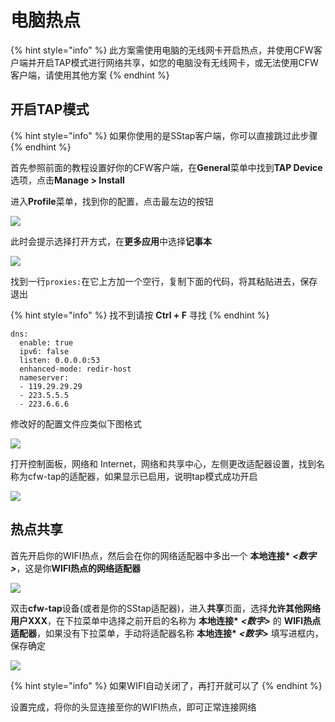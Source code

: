 # 电脑热点

{% hint style="info" %}
此方案需使用电脑的无线网卡开启热点，并使用CFW客户端并开启TAP模式进行网络共享，如您的电脑没有无线网卡，或无法使用CFW客户端，请使用其他方案
{% endhint %}

## 开启TAP模式

{% hint style="info" %}
如果你使用的是SStap客户端，你可以直接跳过此步骤
{% endhint %}

首先参照前面的教程设置好你的CFW客户端，在**General**菜单中找到**TAP Device**选项，点击**Manage &gt; Install**

进入**Profile**菜单，找到你的配置，点击最左边的按钮

![](https://cdn.jsdelivr.net/gh/EYW-015/Oculus-guide-China/clash/clash5.png)

此时会提示选择打开方式，在**更多应用**中选择**记事本**

![](https://cdn.jsdelivr.net/gh/EYW-015/Oculus-guide-China/clash/clash6.png)

找到一行`proxies:`在它上方加一个空行，复制下面的代码，将其粘贴进去，保存退出

{% hint style="info" %}
找不到请按 **Ctrl + F** 寻找
{% endhint %}

```text
dns:
  enable: true
  ipv6: false
  listen: 0.0.0.0:53
  enhanced-mode: redir-host
  nameserver:
  - 119.29.29.29
  - 223.5.5.5
  - 223.6.6.6
```

修改好的配置文件应类似下图格式

![](https://cdn.jsdelivr.net/gh/EYW-015/Oculus-guide-China/clash/clash7.png)

打开控制面板，网络和 Internet，网络和共享中心，左侧更改适配器设置，找到名称为cfw-tap的适配器，如果显示已启用，说明tap模式成功开启

![](https://cdn.jsdelivr.net/gh/EYW-015/Oculus-guide-China/clash/clash8.png)

## 热点共享

首先开启你的WIFI热点，然后会在你的网络适配器中多出一个 **本地连接\*** _**&lt;数字&gt;**_，这是你**WIFI热点的网络适配器**

![](https://cdn.jsdelivr.net/gh/EYW-015/Oculus-guide-China/clash/clash9.png)

双击**cfw-tap**设备\(或者是你的SStap适配器\)，进入**共享**页面，选择**允许其他网络用户XXX**，在下拉菜单中选择之前开启的名称为 **本地连接\*** _**&lt;数字&gt;**_ 的 **WIFI热点适配器**，如果没有下拉菜单，手动将适配器名称 **本地连接\*** _**&lt;数字&gt;**_ 填写进框内，保存确定

![](https://cdn.jsdelivr.net/gh/EYW-015/Oculus-guide-China/clash/clash10.png)

{% hint style="info" %}
如果WIFI自动关闭了，再打开就可以了
{% endhint %}

设置完成，将你的头显连接至你的WIFI热点，即可正常连接网络

